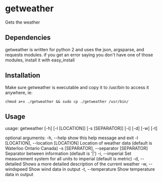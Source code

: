 getweather
==========

Gets the weather

Dependencies
------------
getweather is written for python 2 and uses the json, argsparse, and requests modules.
if you get an error saying you don't have one of those modules, install it with easy_install

Installation
------------
Make sure getweather is executable and copy it to /usr/bin to access it anywhere, ie:
	
	chmod a+x ./getweather && sudo cp ./getweather /usr/bin/

Usage
-----
usage: getweather [-h] [-l [LOCATION]] [-s [SEPARATOR]] [-i] [-d] [-w] [-t]

optional arguments:
  -h, --help            show this help message and exit
  -l [LOCATION], --location [LOCATION]
                        Location of weather data (default is Waterloo Ontario
                        Canada)
  -s [SEPARATOR], --separator [SEPARATOR]
                        Separator between information (default is '|')
  -i, --imperial        Set measurement system for all units to imperial
                        (default is metric)
  -d, --detailed        Shows a more detailed description of the current
                        weather
  -w, --windspeed       Show wind data in output
  -t, --temperature     Show temperature data in output

